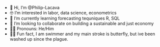 - 👋 Hi, I’m @Philip-Lacava
- 🤓 I’m interested in labor, data science, econometrics
- 🌱 I’m currently learning forecasting tequniques R, SQL
- 💞️ I’m looking to collaborate on building a sustainable and just economy
- 🏳️‍🌈 Pronouns:  He/Him
- 🏊‍♂️ Fun fact, I am swimmer and my main stroke is butterfly, but ive been washed up since the plague.
